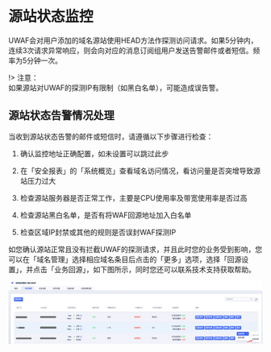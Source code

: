 # 源站状态监控
UWAF会对用户添加的域名源站使用HEAD方法作探测访问请求。如果5分钟内，连续3次请求异常响应，则会向对应的消息订阅组用户发送告警邮件或者短信。频率为5分钟一次。

!> 注意：  
如果源站对UWAF的探测IP有限制（如黑白名单），可能造成误告警。

## 源站状态告警情况处理

当收到源站状态告警的邮件或短信时，请遵循以下步骤进行检查：

1. 确认监控地址正确配置，如未设置可以跳过此步

2. 在「安全报表」的「系统概览」查看域名访问情况，看访问量是否突增导致源站压力过大

3. 检查源站服务器是否正常工作，主要是CPU使用率及带宽使用率是否过高

4. 检查源站黑白名单，是否有将WAF回源地址加入白名单

5. 检查区域IP封禁或其他的规则是否误封WAF探测IP

如您确认源站正常且没有拦截UWAF的探测请求，并且此时您的业务受到影响，您可以在「域名管理」选择相应域名条目后点击的「更多」选项，选择「回源设置」，并点击「业务回源」，如下图所示，同时您还可以联系技术支持获取帮助。

![status-alert-img-1](/images/status_alert_img_1.png)

